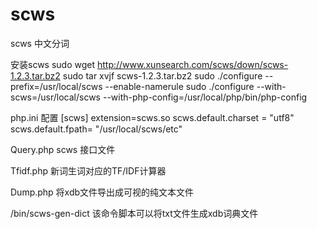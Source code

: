 # scws
scws 中文分词

安装scws
sudo wget http://www.xunsearch.com/scws/down/scws-1.2.3.tar.bz2
sudo tar xvjf scws-1.2.3.tar.bz2
sudo  ./configure --prefix=/usr/local/scws  --enable-namerule
sudo ./configure --with-scws=/usr/local/scws --with-php-config=/usr/local/php/bin/php-config

php.ini 配置
[scws]
extension=scws.so
scws.default.charset = "utf8"
scws.default.fpath= "/usr/local/scws/etc"

Query.php
scws 接口文件

Tfidf.php
新词生词对应的TF/IDF计算器

Dump.php
将xdb文件导出成可视的纯文本文件

/bin/scws-gen-dict
该命令脚本可以将txt文件生成xdb词典文件
